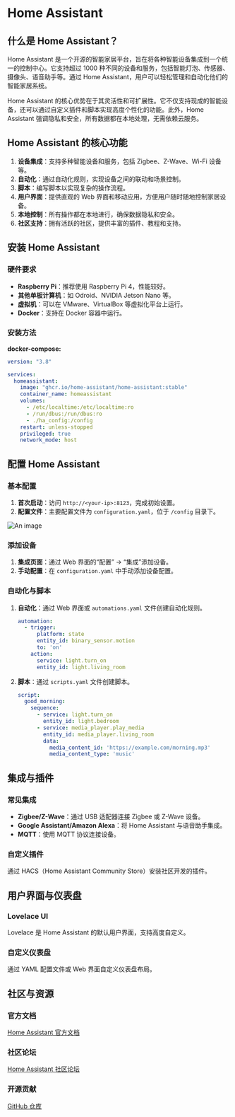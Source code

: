 # Home Assistant

## 什么是 Home Assistant？

Home Assistant 是一个开源的智能家居平台，旨在将各种智能设备集成到一个统一的控制中心。它支持超过 1000 种不同的设备和服务，包括智能灯泡、传感器、摄像头、语音助手等。通过 Home Assistant，用户可以轻松管理和自动化他们的智能家居系统。

Home Assistant 的核心优势在于其灵活性和可扩展性。它不仅支持现成的智能设备，还可以通过自定义插件和脚本实现高度个性化的功能。此外，Home Assistant 强调隐私和安全，所有数据都在本地处理，无需依赖云服务。

## Home Assistant 的核心功能

1. **设备集成**：支持多种智能设备和服务，包括 Zigbee、Z-Wave、Wi-Fi 设备等。
2. **自动化**：通过自动化规则，实现设备之间的联动和场景控制。
3. **脚本**：编写脚本以实现复杂的操作流程。
4. **用户界面**：提供直观的 Web 界面和移动应用，方便用户随时随地控制家居设备。
5. **本地控制**：所有操作都在本地进行，确保数据隐私和安全。
6. **社区支持**：拥有活跃的社区，提供丰富的插件、教程和支持。

## 安装 Home Assistant

### 硬件要求

- **Raspberry Pi**：推荐使用 Raspberry Pi 4，性能较好。
- **其他单板计算机**：如 Odroid、NVIDIA Jetson Nano 等。
- **虚拟机**：可以在 VMware、VirtualBox 等虚拟化平台上运行。
- **Docker**：支持在 Docker 容器中运行。

### 安装方法

**docker-compose:**

```yaml
version: "3.8"

services:
  homeassistant:
    image: "ghcr.io/home-assistant/home-assistant:stable"
    container_name: homeassistant
    volumes:
      - /etc/localtime:/etc/localtime:ro
      - /run/dbus:/run/dbus:ro
      - ./ha_config:/config
    restart: unless-stopped
    privileged: true
    network_mode: host
```

## 配置 Home Assistant

### 基本配置

1. **首次启动**：访问 `http://<your-ip>:8123`，完成初始设置。
2. **配置文件**：主要配置文件为 `configuration.yaml`，位于 `/config` 目录下。

![An image](/img/linux/nas/008.png)

### 添加设备

1. **集成页面**：通过 Web 界面的“配置” -> “集成”添加设备。
2. **手动配置**：在 `configuration.yaml` 中手动添加设备配置。

### 自动化与脚本

1. **自动化**：通过 Web 界面或 `automations.yaml` 文件创建自动化规则。

   ```yaml
   automation:
     - trigger:
         platform: state
         entity_id: binary_sensor.motion
         to: 'on'
       action:
         service: light.turn_on
         entity_id: light.living_room
   ```

2. **脚本**：通过 `scripts.yaml` 文件创建脚本。

   ```yaml
   script:
     good_morning:
       sequence:
         - service: light.turn_on
           entity_id: light.bedroom
         - service: media_player.play_media
           entity_id: media_player.living_room
           data:
             media_content_id: 'https://example.com/morning.mp3'
             media_content_type: 'music'
   ```

## 集成与插件

### 常见集成

- **Zigbee/Z-Wave**：通过 USB 适配器连接 Zigbee 或 Z-Wave 设备。
- **Google Assistant/Amazon Alexa**：将 Home Assistant 与语音助手集成。
- **MQTT**：使用 MQTT 协议连接设备。

### 自定义插件

通过 HACS（Home Assistant Community Store）安装社区开发的插件。

## 用户界面与仪表盘

### Lovelace UI

Lovelace 是 Home Assistant 的默认用户界面，支持高度自定义。

### 自定义仪表盘

通过 YAML 配置文件或 Web 界面自定义仪表盘布局。

## 社区与资源

### 官方文档

[Home Assistant 官方文档](https://www.home-assistant.io/docs/)

### 社区论坛

[Home Assistant 社区论坛](https://community.home-assistant.io/)

### 开源贡献

[GitHub 仓库](https://github.com/home-assistant/core)
